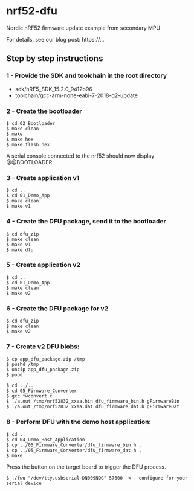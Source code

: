 # nrf52-dfu

Nordic nRF52 firmware update example from secondary MPU

For details, see our blog post: https://...


## Step by step instructions

### 1 - Provide the SDK and toolchain in the root directory

* sdk/nRF5_SDK_15.2.0_9412b96
* toolchain/gcc-arm-none-eabi-7-2018-q2-update


### 2 - Create the bootloader

```
$ cd 02_Bootloader
$ make clean
$ make
$ make hex
$ make flash_hex
```

A serial console connected to the nrf52 should now display @@BOOTLOADER


### 3 - Create application v1

```
$ cd ..
$ cd 01_Demo_App
$ make clean
$ make v1
```


### 4 - Create the DFU package, send it to the bootloader

```
$ cd dfu_zip
$ make clean
$ make v1
$ make dfu
```


### 5 - Create application v2

```
$ cd ..
$ cd 01_Demo_App
$ make clean
$ make v2
```


### 6 - Create the DFU package for v2

```
$ cd dfu_zip
$ make clean
$ make v2
```


### 7 - Create v2 DFU blobs:

```
$ cp app_dfu_package.zip /tmp
$ pushd /tmp
$ unzip app_dfu_package.zip
$ popd

$ cd ../..
$ cd 05_Firmware_Converter
$ gcc fwconvert.c
$ ./a.out /tmp/nrf52832_xxaa.bin dfu_firmware_bin.h gFirmwareBin
$ ./a.out /tmp/nrf52832_xxaa.dat dfu_firmware_dat.h gFirmwareDat
```


### 8 - Perform DFU with the demo host application:

```
$ cd ..
$ cd 04_Demo_Host_Application
$ cp ../05_Firmware_Converter/dfu_firmware_bin.h .
$ cp ../05_Firmware_Converter/dfu_firmware_dat.h .
$ make
```

Press the button on the target board to trigger the DFU process.

```
$ ./fwu "/dev/tty.usbserial-DN009NQG" 57600  <-- configure for your serial device
```

